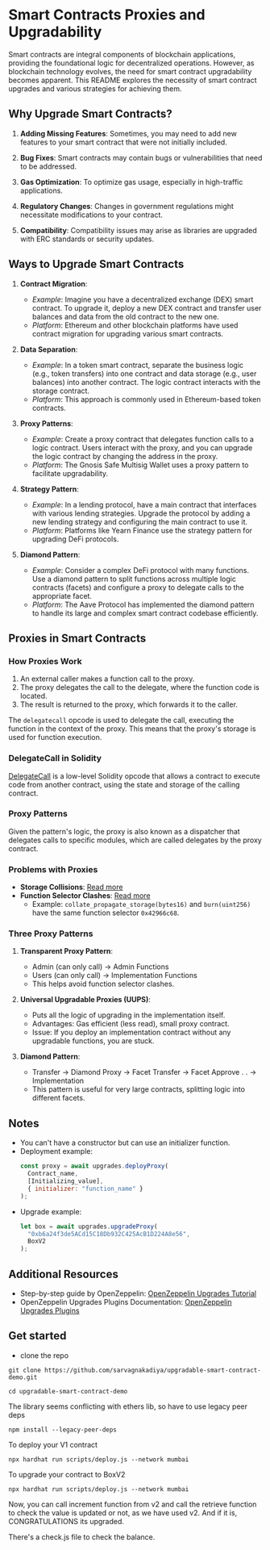 # Smart Contracts Proxies and Upgradability

Smart contracts are integral components of blockchain applications, providing the foundational logic for decentralized operations. However, as blockchain technology evolves, the need for smart contract upgradability becomes apparent. This README explores the necessity of smart contract upgrades and various strategies for achieving them.

## Why Upgrade Smart Contracts?

1. **Adding Missing Features**: Sometimes, you may need to add new features to your smart contract that were not initially included.

2. **Bug Fixes**: Smart contracts may contain bugs or vulnerabilities that need to be addressed.

3. **Gas Optimization**: To optimize gas usage, especially in high-traffic applications.

4. **Regulatory Changes**: Changes in government regulations might necessitate modifications to your contract.

5. **Compatibility**: Compatibility issues may arise as libraries are upgraded with ERC standards or security updates.

## Ways to Upgrade Smart Contracts

1. **Contract Migration**:

   - _Example_: Imagine you have a decentralized exchange (DEX) smart contract. To upgrade it, deploy a new DEX contract and transfer user balances and data from the old contract to the new one.
   - _Platform_: Ethereum and other blockchain platforms have used contract migration for upgrading various smart contracts.

2. **Data Separation**:

   - _Example_: In a token smart contract, separate the business logic (e.g., token transfers) into one contract and data storage (e.g., user balances) into another contract. The logic contract interacts with the storage contract.
   - _Platform_: This approach is commonly used in Ethereum-based token contracts.

3. **Proxy Patterns**:

   - _Example_: Create a proxy contract that delegates function calls to a logic contract. Users interact with the proxy, and you can upgrade the logic contract by changing the address in the proxy.
   - _Platform_: The Gnosis Safe Multisig Wallet uses a proxy pattern to facilitate upgradability.

4. **Strategy Pattern**:

   - _Example_: In a lending protocol, have a main contract that interfaces with various lending strategies. Upgrade the protocol by adding a new lending strategy and configuring the main contract to use it.
   - _Platform_: Platforms like Yearn Finance use the strategy pattern for upgrading DeFi protocols.

5. **Diamond Pattern**:
   - _Example_: Consider a complex DeFi protocol with many functions. Use a diamond pattern to split functions across multiple logic contracts (facets) and configure a proxy to delegate calls to the appropriate facet.
   - _Platform_: The Aave Protocol has implemented the diamond pattern to handle its large and complex smart contract codebase efficiently.

## Proxies in Smart Contracts

### How Proxies Work

1. An external caller makes a function call to the proxy.
2. The proxy delegates the call to the delegate, where the function code is located.
3. The result is returned to the proxy, which forwards it to the caller.

The `delegatecall` opcode is used to delegate the call, executing the function in the context of the proxy. This means that the proxy's storage is used for function execution.

### DelegateCall in Solidity

[DelegateCall](https://solidity-by-example.org/delegatecall/) is a low-level Solidity opcode that allows a contract to execute code from another contract, using the state and storage of the calling contract.

### Proxy Patterns

Given the pattern's logic, the proxy is also known as a dispatcher that delegates calls to specific modules, which are called delegates by the proxy contract.

### Problems with Proxies

- **Storage Collisions**: [Read more](https://ethereum-blockchain-developer.com/110-upgrade-smart-contracts/06-storage-collisions/)
- **Function Selector Clashes**: [Read more](https://solidity-by-example.org/function-selector/)
  - Example: `collate_propagate_storage(bytes16)` and `burn(uint256)` have the same function selector `0x42966c68`.

### Three Proxy Patterns

1. **Transparent Proxy Pattern**:

   - Admin (can only call) -> Admin Functions
   - Users (can only call) -> Implementation Functions
   - This helps avoid function selector clashes.

2. **Universal Upgradable Proxies (UUPS)**:

   - Puts all the logic of upgrading in the implementation itself.
   - Advantages: Gas efficient (less read), small proxy contract.
   - Issue: If you deploy an implementation contract without any upgradable functions, you are stuck.

3. **Diamond Pattern**:
   - Transfer -> Diamond Proxy -> Facet Transfer
     -> Facet Approve
     .
     .
     -> Implementation
   - This pattern is useful for very large contracts, splitting logic into different facets.

## Notes

- You can't have a constructor but can use an initializer function.
- Deployment example:
  ```javascript
  const proxy = await upgrades.deployProxy(
    Contract_name,
    [Initializing_value],
    { initializer: "function_name" }
  );
  ```
- Upgrade example:
  ```javascript
  let box = await upgrades.upgradeProxy(
    "0xb6a24f3de5ACd15C18Db932C425AcB1D224A8e56",
    BoxV2
  );
  ```

## Additional Resources

- Step-by-step guide by OpenZeppelin: [OpenZeppelin Upgrades Tutorial](https://forum.openzeppelin.com/t/openzeppelin-upgrades-step-by-step-tutorial-for-hardhat/3580)
- OpenZeppelin Upgrades Plugins Documentation: [OpenZeppelin Upgrades Plugins](https://docs.openzeppelin.com/upgrades-plugins/1.x/)

## Get started

- clone the repo

```shell
git clone https://github.com/sarvagnakadiya/upgradable-smart-contract-demo.git

```

```shell
cd upgradable-smart-contract-demo
```

The library seems conflicting with ethers lib, so have to use legacy peer deps

```shell
npm install --legacy-peer-deps
```

To deploy your V1 contract

```shell
npx hardhat run scripts/deploy.js --network mumbai
```

To upgrade your contract to BoxV2

```shell
npx hardhat run scripts/deploy.js --network mumbai
```

Now, you can call increment function from v2 and call the retrieve function to check the value is updated or not, as we have used v2. And if it is, CONGRATULATIONS its upgraded.

There's a check.js file to check the balance.
